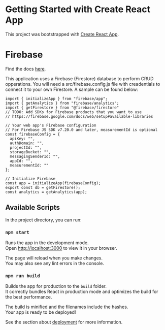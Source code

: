 # Getting Started with Create React App

This project was bootstrapped with [Create React App](https://github.com/facebook/create-react-app).

# Firebase

Find the docs [here](https://firebase.google.com/docs?authuser=0&hl=en).

This application uses a Firebase (Firestore) database to perform CRUD opperations. You will need a src/firebase.config.js file with creadentials to connect it to your own Firestore. A sample can be found below:

```
import { initializeApp } from "firebase/app";
import { getAnalytics } from "firebase/analytics";
import { getFirestore } from "@firebase/firestore"
// TODO: Add SDKs for Firebase products that you want to use
// https://firebase.google.com/docs/web/setup#available-libraries

// Your web app's Firebase configuration
// For Firebase JS SDK v7.20.0 and later, measurementId is optional
const firebaseConfig = {
  apiKey: "",
  authDomain: "",
  projectId: "",
  storageBucket: "",
  messagingSenderId: "",
  appId: "",
  measurementId: ""
};

// Initialize Firebase
const app = initializeApp(firebaseConfig);
export const db = getFirestore();
const analytics = getAnalytics(app);
```

## Available Scripts

In the project directory, you can run:

### `npm start`

Runs the app in the development mode.\
Open [http://localhost:3000](http://localhost:3000) to view it in your browser.

The page will reload when you make changes.\
You may also see any lint errors in the console.

### `npm run build`

Builds the app for production to the `build` folder.\
It correctly bundles React in production mode and optimizes the build for the best performance.

The build is minified and the filenames include the hashes.\
Your app is ready to be deployed!

See the section about [deployment](https://facebook.github.io/create-react-app/docs/deployment) for more information.

